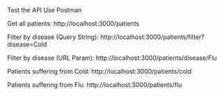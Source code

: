  Test the API
 Use Postman 

Get all patients:
 http://localhost:3000/patients

Filter by disease (Query String):
 http://localhost:3000/patients/filter?disease=Cold

Filter by disease (URL Param):
 http://localhost:3000/patients/disease/Flu

Patients suffering from Cold:
 http://localhost:3000/patients/cold

Patients suffering from Flu:
 http://localhost:3000/patients/flu